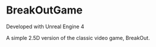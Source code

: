 # BreakOutGame

Developed with Unreal Engine 4

A simple 2.5D version of the classic video game, BreakOut.

